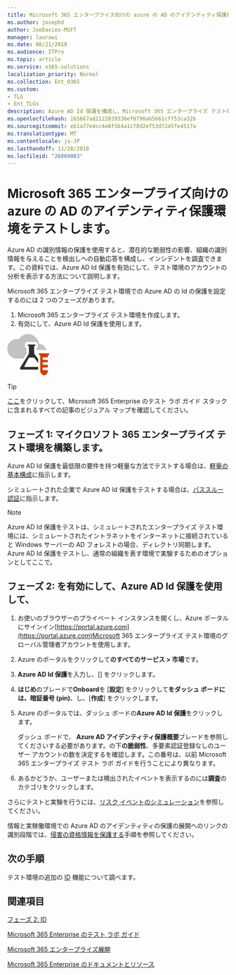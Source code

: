 ```yaml
---
title: Microsoft 365 エンタープライズ向けの azure の AD のアイデンティティ保護環境をテストします。
ms.author: josephd
author: JoeDavies-MSFT
manager: laurawi
ms.date: 08/21/2018
ms.audience: ITPro
ms.topic: article
ms.service: o365-solutions
localization_priority: Normal
ms.collection: Ent_O365
ms.custom:
- TLG
- Ent_TLGs
description: Azure AD Id 保護を構成し、Microsoft 365 エンタープライズ テスト環境の現在のアカウントを分析します。
ms.openlocfilehash: 165667ad2122839336ef0790ab5661cff53ca32b
ms.sourcegitcommit: eb1a77e4cc4e8f564a1c78d2ef53d7245fe4517a
ms.translationtype: MT
ms.contentlocale: ja-JP
ms.lasthandoff: 11/28/2018
ms.locfileid: "26869083"
---
```

# <a name="azure-ad-identity-protection-for-your-microsoft-365-enterprise-test-environment"></a>Microsoft 365 エンタープライズ向けの azure の AD のアイデンティティ保護環境をテストします。

Azure AD の識別情報の保護を使用すると、潜在的な脆弱性の影響、組織の識別情報を与えることを検出しへの自動応答を構成し、インシデントを調査できます。この資料では、Azure AD Id 保護を有効にして、テスト環境のアカウントの分析を表示する方法について説明します。

Microsoft 365 エンタープライズ テスト環境での Azure AD の Id の保護を設定するのには 2 つのフェーズがあります。

1. Microsoft 365 エンタープライズ テスト環境を作成します。
2. 有効にして、Azure AD Id 保護を使用します。

![Microsoft クラウドのテスト ラボ ガイド](media/m365-enterprise-test-lab-guides/cloud-tlg-icon.png) 
    
> [!TIP]
> [ここ](https://aka.ms/m365etlgstack)をクリックして、Microsoft 365 Enterprise のテスト ラボ ガイド スタックに含まれるすべての記事のビジュアル マップを確認してください。
  
## <a name="phase-1-build-out-your-microsoft-365-enterprise-test-environment"></a>フェーズ 1: マイクロソフト 365 エンタープライズ テスト環境を構築します。

Azure AD Id 保護を最低限の要件を持つ軽量な方法でテストする場合は、[軽量の基本構成](lightweight-base-configuration-microsoft-365-enterprise.md)に指示します。
  
シミュレートされた企業で Azure AD Id 保護をテストする場合は、[パススルー認証](pass-through-auth-m365-ent-test-environment.md)に指示します。
  
> [!NOTE]
> Azure AD Id 保護をテストは、シミュレートされたエンタープライズ テスト環境には、シミュレートされたイントラネットをインターネットに接続されていると Windows サーバーの AD フォレストの場合、ディレクトリ同期します。Azure AD Id 保護をテストし、通常の組織を表す環境で実験するためのオプションとしてここで。 
  
## <a name="phase-2-enable-and-use-azure-ad-identity-protection"></a>フェーズ 2: を有効にして、Azure AD Id 保護を使用して、

1. お使いのブラウザーのプライベート インスタンスを開くし、Azure ポータルにサインイン[https://portal.azure.com](https://portal.azure.com)Microsoft 365 エンタープライズ テスト環境のグローバル管理者アカウントを使用します。
2. Azure のポータルをクリックして**のすべてのサービス > 市場**です。
3. **Azure AD Id 保護**を入力し、[] をクリックします。
4. **はじめ**のブレードで**Onboard**を [**設定**] をクリックして**をダッシュ ボードには、暗証番号 (pin)**、し、[**作成**] をクリックします。
5. Azure のポータルでは、ダッシュ ボードの**Azure AD Id 保護**をクリックします。 

   ダッシュ ボードで、 **Azure AD アイデンティティ保護概要**ブレードを参照してくださいする必要があります。の下**の脆弱性**、多要素認証登録なしのユーザー アカウントの数を決定するを確認します。この番号は、以前 Microsoft 365 エンタープライズ テスト ラボ ガイドを行うことにより異なります。

6. あるかどうか、ユーザーまたは検出されたイベントを表示するのには**調査**のカテゴリをクリックします。

さらにテストと実験を行うには、[リスク イベントのシミュレーション](https://docs.microsoft.com/azure/active-directory/active-directory-identityprotection-playbook)を参照してください。

情報と実稼働環境での Azure AD のアイデンティティの保護の展開へのリンクの識別段階では、[侵害の資格情報を保護する](identity-azure-ad-identity-protection.md)手順を参照してください。

## <a name="next-step"></a>次の手順

テスト環境の追加の [ID](m365-enterprise-test-lab-guides.md#identity) 機能について調べます。

## <a name="see-also"></a>関連項目

[フェーズ 2: ID](identity-infrastructure.md)

[Microsoft 365 Enterprise のテスト ラボ ガイド](m365-enterprise-test-lab-guides.md)

[Microsoft 365 エンタープライズ展開](deploy-microsoft-365-enterprise.md)

[Microsoft 365 Enterprise のドキュメントとリソース](https://docs.microsoft.com/microsoft-365-enterprise/)
